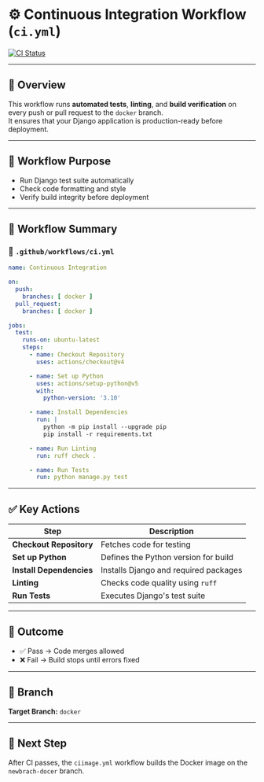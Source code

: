 # ⚙️ Continuous Integration Workflow (`ci.yml`)

[![CI Status](https://img.shields.io/github/actions/workflow/status/ANKITHMOHAN1307/CI-CD-Pipeline-Django-App/ci.yml?branch=docker&label=CI%20Status&style=for-the-badge&color=blue)](https://github.com/ANKITHMOHAN1307/CI-CD-Pipeline-Django-App/actions/workflows/ci.yml)

---

## 🧠 Overview
This workflow runs **automated tests**, **linting**, and **build verification** on every push or pull request to the `docker` branch.  
It ensures that your Django application is production-ready before deployment.

---

## 🚀 Workflow Purpose
- Run Django test suite automatically  
- Check code formatting and style  
- Verify build integrity before deployment  

---

## 🧱 Workflow Summary

### 📁 `.github/workflows/ci.yml`
```yaml
name: Continuous Integration

on:
  push:
    branches: [ docker ]
  pull_request:
    branches: [ docker ]

jobs:
  test:
    runs-on: ubuntu-latest
    steps:
      - name: Checkout Repository
        uses: actions/checkout@v4

      - name: Set up Python
        uses: actions/setup-python@v5
        with:
          python-version: '3.10'

      - name: Install Dependencies
        run: |
          python -m pip install --upgrade pip
          pip install -r requirements.txt

      - name: Run Linting
        run: ruff check .

      - name: Run Tests
        run: python manage.py test
```

---

## ✅ Key Actions

| Step                     | Description                           |
| ------------------------ | ------------------------------------- |
| **Checkout Repository**  | Fetches code for testing              |
| **Set up Python**        | Defines the Python version for build  |
| **Install Dependencies** | Installs Django and required packages |
| **Linting**              | Checks code quality using `ruff`      |
| **Run Tests**            | Executes Django's test suite          |

---

## 🧾 Outcome

* ✅ Pass → Code merges allowed
* ❌ Fail → Build stops until errors fixed

---

## 🌿 Branch
**Target Branch:** `docker`

---

## 🔗 Next Step

After CI passes, the `ciimage.yml` workflow builds the Docker image on the `newbrach-docer` branch.

